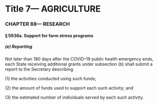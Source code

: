
# Title 7— AGRICULTURE
### CHAPTER 88— RESEARCH
#### § 5936a. Support for farm stress programs
##### (e) Reporting

Not later than 180 days after the COVID–19 public health emergency ends, each State receiving additional grants under subsection (b) shall submit a report to the Secretary describing

(1) the activities conducted using such funds;

(2) the amount of funds used to support each such activity; and

(3) the estimated number of individuals served by each such activity.
